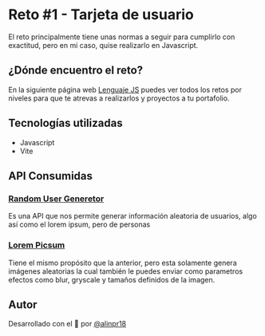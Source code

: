 # Reto #1 - Tarjeta de usuario

El reto principalmente tiene unas normas a seguir para cumplirlo con exactitud, pero en mi caso, quise realizarlo en Javascript.

## ¿Dónde encuentro el reto?

En la siguiente página web [Lenguaje JS](https://lenguajejs.com/retos) puedes ver todos los retos por niveles para que te atrevas a realizarlos y proyectos a tu portafolio.

## Tecnologías utilizadas

- Javascript
- Vite

## API Consumidas

### [Random User Generetor](https://randomuser.me/)

Es una API que nos permite generar información aleatoria de usuarios, algo así como el lorem ipsum, pero de personas

### [Lorem Picsum](https://picsum.photos/)

Tiene el mismo propósito que la anterior, pero esta solamente genera imágenes aleatorias la cual también le puedes enviar como parametros efectos como blur, gryscale y tamaños definidos de la imagen.

## Autor

Desarrollado con el 💙 por [@alinpr18](https://twitter.com/alinpr18)
